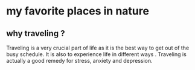 # my favorite places in nature
## why traveling ?
Traveling is a very crucial part of life as it is the best way to get out of the busy schedule. It is also to experience life in different ways . Traveling is actually a good remedy for stress, anxiety and depression.
